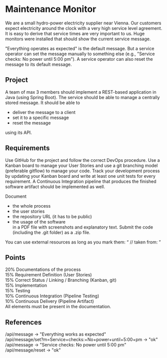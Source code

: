 # Maintenance Monitor
We are a small hydro-power electricity supplier near Vienna. Our customers expect electricity around the clock with a very high service level agreement. It is easy to derive that service times are very important to us. Huge monitors were installed that should show the current service message.

"Everything operates as expected" is the default message. But a service operator can set the message manually to something else (e.g., "Service checks: No power until 5:00 pm"). A service operator can also reset the message to its default message.

## Project
A team of max 3 members should implement a REST-based application in Java (using Spring Boot). The service should be able to manage a centrally stored message. It should be able to

- deliver the message to a client <br />
- set it to a specific message <br />
- reset the message <br />

using its API. <br />

## Requirements
Use GitHub for the project and follow the correct DevOps procedure. Use a Kanban board to manage your User Stories and use a git branching model (preferable gitflow) to manage your code. Track your development process by updating your Kanban board and write at least one unit tests for every requirement. A Continuous Integration pipeline that produces the finished software artifact should be implemented as well.

Document<br />

- the whole process<br />
- the user stories<br />
- the repository URL (it has to be public)<br />
- the usage of the software<br /> 
in a PDF file with screenshots and explanatory text. Submit the code (including the .git folder) as a .zip file.<br />

You can use external resources as long as you mark them: “ // taken from: <URL> ”<br />

## Points
20% Documentations of the process<br />
15% Requirement Definition (User Stories)<br />
15% Correct Status / Linking / Branching (Kanban, git)<br />
15% Implementation<br />
15% Testing<br />
10% Continuous Integration (Pipeline Testing)<br />
10% Continuous Delivery (Pipeline Artifact)<br />
All elements must be present in the documentation.<br />

## References
/api/message -> "Everything works as expected" <br />
/api/message/set?m=Service+checks:+No+power+until+5:00+pm -> "ok" <br />
/api/message -> "Service checks: No power until 5:00 pm" <br /> 
/api/message/reset -> "ok" <br />
